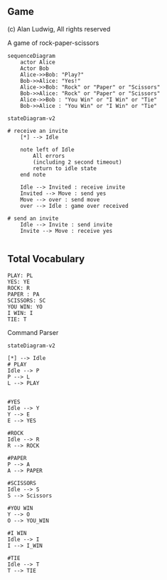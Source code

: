## Game
(c) Alan Ludwig, All rights reserved 

A game of rock-paper-scissors


```mermaid
sequenceDiagram
    actor Alice
    Actor Bob
    Alice->>Bob: "Play?"
    Bob->>Alice: "Yes!"
    Alice->>Bob: "Rock" or "Paper" or "Scissors"
    Bob->>Alice: "Rock" or "Paper" or "Scissors"
    Alice->>Bob : "You Win" or "I Win" or "Tie"
    Bob->>Alice : "You Win" or "I Win" or "Tie"
```

``` mermaid
stateDiagram-v2

# receive an invite
    [*] --> Idle

    note left of Idle
        All errors 
        (including 2 second timeout) 
        return to idle state
    end note

    Idle --> Invited : receive invite
    Invited --> Move : send yes
    Move --> over : send move
    over --> Idle : game over received

# send an invite
    Idle --> Invite : send invite
    Invite --> Move : receive yes


```
## Total Vocabulary
    PLAY: PL
    YES: YE
    ROCK: R
    PAPER : PA
    SCISSORS: SC
    YOU WIN: YO
    I WIN: I
    TIE: T



Command Parser
```mermaid
stateDiagram-v2

[*] --> Idle
# PLAY
Idle --> P
P --> L
L --> PLAY


#YES
Idle --> Y
Y --> E
E --> YES

#ROCK
Idle --> R
R --> ROCK

#PAPER
P --> A
A --> PAPER

#SCISSORS
Idle --> S
S --> Scissors

#YOU WIN
Y --> O
O --> YOU_WIN

#I WIN
Idle --> I
I --> I_WIN

#TIE
Idle --> T
T --> TIE




```